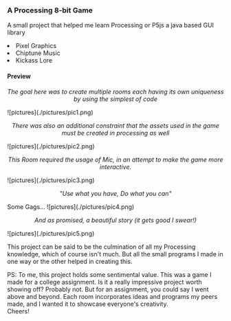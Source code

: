 ### A Processing 8-bit Game

A small project that helped me learn Processing or P5js a java based GUI library

<li> Pixel Graphics
<li> Chiptune Music
<li> Kickass Lore

#### Preview
<p align="center"><i>The goal here was to create multiple rooms each having its own uniqueness by using the simplest of code</i></p>
![pictures](./pictures/pic1.png)
<p align="center"><i>There was also an additional constraint that the assets used in the game must be created in processing as well</i></p>
![pictures](./pictures/pic2.png)
<p align="center"><i>This Room required the usage of Mic, in an attempt to make the game more interactive.</i></p>
![pictures](./pictures/pic3.png)
<p align="center"><i>"Use what you have, Do what you can"</i></p>
Some Gags...
![pictures](./pictures/pic4.png)
<p align="center"><i>And as promised, a beautiful story (it gets good I swear!)</i></p>
![pictures](./pictures/pic5.png)


This project can be said to be the culmination of all my Processing knowledge, which of course isn't much. But all the small programs I made in one way or the other helped in creating this.

PS: To me, this project holds some sentimental value. This was a game I made for a college assignment. Is it a really impressive project worth showing off? Probably not. But for an assignment, you could say I went above and beyond. Each room incorporates ideas and programs my peers made, and I wanted it to showcase everyone's creativity.\
Cheers!
